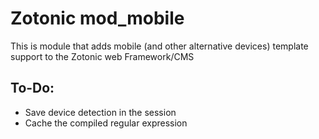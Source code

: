 # Zotonic mod_mobile

This is module that adds mobile (and other alternative devices) template support to the Zotonic web Framework/CMS

## To-Do:

* Save device detection in the session
* Cache the compiled regular expression
